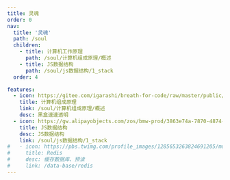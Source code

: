 ```yaml
---
title: 灵魂
order: 0
nav:
  title: '灵魂'
  path: /soul
  children:
    - title: 计算机工作原理
      path: /soul/计算机组成原理/概述
    - title: JS数据结构
      path: /soul/js数据结构/1_stack
  order: 4

features:
  - icon: https://gitee.com/igarashi/breath-for-code/raw/master/public/img/CPU.png
    title: 计算机组成原理
    link: /soul/计算机组成原理/概述
    desc: 黑盒速速透明
  - icon: https://gw.alipayobjects.com/zos/bmw-prod/3863e74a-7870-4874-b1e1-00a8cdf47684/kj9t7ww3_w144_h144.png
    title: JS数据结构
    desc: JS数据结构
    link: /soul/js数据结构/1_stack
#   - icon: https://pbs.twimg.com/profile_images/1285653263824691205/mu4nJ7Gb_normal.png
#     title: Redis
#     desc: 缓存数据库、预读
#     link: /data-base/redis
---
```

